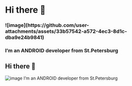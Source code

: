 <div id="header" align="center">
  </div>
  <h1>Hi there 👋</h1>
  <h3>![image](https://github.com/user-attachments/assets/33b57542-a572-4ec3-8d1c-dba9e24b9841)</h3>
  <h3>I’m an ANDROID developer from St.Petersburg</h3>



## Hi there 👋
![image](https://github.com/user-attachments/assets/33b57542-a572-4ec3-8d1c-dba9e24b9841)
I’m an ANDROID developer from St.Petersburg

<!--
**HUEY-news/HUEY-news** is a ✨ _special_ ✨ repository because its `README.md` (this file) appears on your GitHub profile.

Here are some ideas to get you started:

- 🔭 I’m currently working on ...
- 🌱 I’m currently learning ...
- 👯 I’m looking to collaborate on ...
- 🤔 I’m looking for help with ...
- 💬 Ask me about ...
- 📫 How to reach me: ...
- 😄 Pronouns: ...
- ⚡ Fun fact: ...
-->
